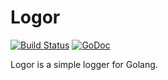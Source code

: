 Logor
===

[![Build Status](https://travis-ci.org/imwithye/logor.svg)](https://travis-ci.org/imwithye/logor)
[![GoDoc](https://godoc.org/github.com/imwithye/logor?status.svg)](http://godoc.org/github.com/imwithye/logor)

Logor is a simple logger for Golang.
